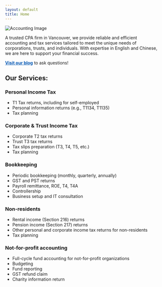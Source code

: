 ```yaml
---
layout: default
title: Home
---
```


<!-- About Section -->
<section class="about"> <!--flex aligns children horizontally -->
    <div class="about-content">
        <img src="{{ '/assets/images/accounting.jpg' | relative_url }}" alt="Accounting Image" class="about-image">
        <p>
            A trusted CPA firm in Vancouver, we provide reliable and efficient accounting and tax services tailored to meet the unique needs of corporations, trusts, and individuals. With expertise in English and Chinese, we are here to support your financial success.
        </p>
    </div>
    <div>
        <a href="./blog.html" style="font-weight: bold; color: #0056b3; float:left">Visit our blog</a>&nbsp;to ask questions! 
    </div>
 </section>

<!-- about section has only one direct child: <div>, flex is not necessary-->
<!-- <div> has two children: img and <p>; class .about-content-> flex align them horizontally-->
<!-- Services Section -->
<section class="services">
    <h2>Our Services:</h2>
    <div class="service-list">
        <h3>Personal Income Tax</h3>
        <ul>
            <li>T1 Tax returns, including for self-employed</li>
            <li>Personal information returns (e.g., T1134, T1135)</li>
            <li>Tax planning</li>
        </ul>
        <h3>Corporate & Trust Income Tax</h3>
        <ul>
            <li>Corporate T2 tax returns</li>
            <li>Trust T3 tax returns</li>
            <li>Tax slips preparation (T3, T4, T5, etc.)</li>
            <li>Tax planning</li>
        </ul>
        <h3>Bookkeeping</h3>
        <ul>
            <li>Periodic bookkeeping (monthly, quarterly, annually)</li>
            <li>GST and PST returns</li>
            <li>Payroll remittance, ROE, T4, T4A</li>
            <li>Controllership</li>
            <li>Business setup and IT consultation</li>
        </ul>
        <h3>Non-residents</h3>
        <ul>
            <li>Rental income (Section 216) returns</li>
            <li>Pension income (Section 217) returns</li>
            <li>Other personal and corporate income tax returns for non-residents</li>
            <li>Tax planning</li>
        </ul>
        <h3>Not-for-profit accounting</h3>
        <ul>
            <li>Full-cycle fund accounting for not-for-profit organizations</li>
            <li>Budgeting</li>
            <li>Fund reporting</li>
            <li>GST refund claim</li>
            <li>Charity information return</li>
        </ul>
    </div>
</section>

<!-- Contact Section -->
<!-- Link to the external JavaScript file -->

<section id="contact-container"></section>

<script src="{{ '/scripts-index.js' | relative_url }}"></script>
<!--<section> has two children: <img> and <div>; .contact->flex align the two children side by side-->
<!--<div> has four children <h2> and three <p> -->

